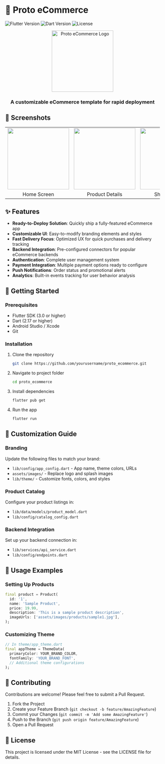# 🛒 Proto eCommerce

![Flutter Version](https://img.shields.io/badge/Flutter-3.0+-blue.svg)
![Dart Version](https://img.shields.io/badge/Dart-2.17+-blue.svg)
![License](https://img.shields.io/badge/License-MIT-green.svg)

<div align="center">
  <img src="assets/logo_placeholder.png" alt="Proto eCommerce Logo" width="200"/>
  <br/>
  <h3>A customizable eCommerce template for rapid deployment</h3>
</div>

## 📱 Screenshots

<div align="center">
  <table>
    <tr>
      <td><img src="screenshots/home_placeholder.png" width="200"/></td>
      <td><img src="screenshots/product_placeholder.png" width="200"/></td>
      <td><img src="screenshots/cart_placeholder.png" width="200"/></td>
    </tr>
    <tr>
      <td align="center">Home Screen</td>
      <td align="center">Product Details</td>
      <td align="center">Shopping Cart</td>
    </tr>
  </table>
</div>

## ✨ Features

- **Ready-to-Deploy Solution**: Quickly ship a fully-featured eCommerce app
- **Customizable UI**: Easy-to-modify branding elements and styles
- **Fast Delivery Focus**: Optimized UX for quick purchases and delivery tracking
- **Backend Integration**: Pre-configured connectors for popular eCommerce backends
- **Authentication**: Complete user management system
- **Payment Integration**: Multiple payment options ready to configure
- **Push Notifications**: Order status and promotional alerts
- **Analytics**: Built-in events tracking for user behavior analysis

## 🚀 Getting Started

### Prerequisites

- Flutter SDK (3.0 or higher)
- Dart (2.17 or higher)
- Android Studio / Xcode
- Git

### Installation

1. Clone the repository
   ```bash
   git clone https://github.com/yourusername/proto_ecommerce.git
   ```

2. Navigate to project folder
   ```bash
   cd proto_ecommerce
   ```

3. Install dependencies
   ```bash
   flutter pub get
   ```

4. Run the app
   ```bash
   flutter run
   ```

## 🎨 Customization Guide

### Branding

Update the following files to match your brand:
- `lib/config/app_config.dart` - App name, theme colors, URLs
- `assets/images/` - Replace logo and splash images
- `lib/theme/` - Customize fonts, colors, and styles

### Product Catalog

Configure your product listings in:
- `lib/data/models/product_model.dart`
- `lib/config/catalog_config.dart`

### Backend Integration

Set up your backend connection in:
- `lib/services/api_service.dart`
- `lib/config/endpoints.dart`

## 📝 Usage Examples

### Setting Up Products

```dart
final product = Product(
  id: '1',
  name: 'Sample Product',
  price: 19.99,
  description: 'This is a sample product description',
  imageUrls: ['assets/images/products/sample1.jpg'],
);
```

### Customizing Theme

```dart
// In theme/app_theme.dart
final appTheme = ThemeData(
  primaryColor: YOUR_BRAND_COLOR,
  fontFamily: 'YOUR_BRAND_FONT',
  // Additional theme configurations
);
```

## 🤝 Contributing

Contributions are welcome! Please feel free to submit a Pull Request.

1. Fork the Project
2. Create your Feature Branch (`git checkout -b feature/AmazingFeature`)
3. Commit your Changes (`git commit -m 'Add some AmazingFeature'`)
4. Push to the Branch (`git push origin feature/AmazingFeature`)
5. Open a Pull Request

## 📄 License

This project is licensed under the MIT License - see the LICENSE file for details.
